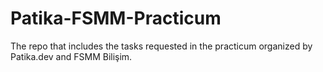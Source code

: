 # Patika-FSMM-Practicum
The repo that includes the tasks requested in the practicum organized by Patika.dev and FSMM Bilişim.
